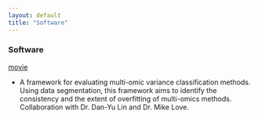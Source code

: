 ```yaml
---
layout: default
title: "Software"
---
```


### Software

<a class="btn btn-primary"
href="https://github.com/mccabes292/movie"
type="button">movie</a>

* A framework for evaluating multi-omic variance classification methods. Using data segmentation, this framework aims to
  identify the consistency and the extent of overfitting of
  multi-omics methods. Collaboration with Dr. Dan-Yu Lin and Dr. Mike Love.
